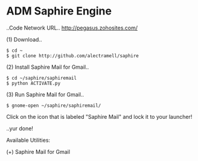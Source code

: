# ADM Saphire Engine
  ..Code Network URL..
  http://pegasus.zohosites.com/

(1) Download..

    $ cd ~
    $ git clone http://github.com/alectramell/saphire

(2) Install Saphire Mail for Gmail..

    $ cd ~/saphire/saphiremail
    $ python ACTIVATE.py

(3) Run Saphire Mail for Gmail..

    $ gnome-open ~/saphire/saphiremail/

Click on the icon that is labeled "Saphire Mail" and lock it to your launcher!

..yur done!

Available Utilities:

(+) Saphire Mail for Gmail

